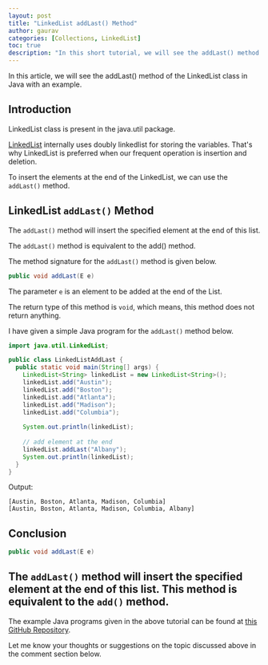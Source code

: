 ```yaml
---
layout: post
title: "LinkedList addLast() Method"
author: gaurav
categories: [Collections, LinkedList]
toc: true
description: "In this short tutorial, we will see the addLast() method of the LinkedList class in Java with an example."
---
```

In this article, we will see the addLast() method of the LinkedList class in Java with an example.

## Introduction

LinkedList class is present in the java.util package.

[LinkedList](https:/coderolls.com/linkedlist-in-java/) internally uses doubly linkedlist for storing the variables. That's why LinkedList is preferred when our frequent operation is insertion and deletion.

To insert the elements at the end of the LinkedList, we can use the `addLast()` method.

## LinkedList `addLast()` Method

The `addLast()` method will insert the specified element at the end of this list.

The `addLast()` method is equivalent to the add() method.

The method signature for the `addLast()` method is given below.

```java
public void addLast(E e)
```

The parameter `e` is an element to be added at the end of the List.

The return type of this method is `void`, which means, this method does not return anything.

I have given a simple Java program for the `addLast()` method below.

```java
import java.util.LinkedList;

public class LinkedListAddLast {
  public static void main(String[] args) {
    LinkedList<String> linkedList = new LinkedList<String>();
    linkedList.add("Austin");
    linkedList.add("Boston");
    linkedList.add("Atlanta");
    linkedList.add("Madison");
    linkedList.add("Columbia");
    
    System.out.println(linkedList);
    
    // add element at the end
    linkedList.addLast("Albany");
    System.out.println(linkedList);
  }
}
```
Output:
```
[Austin, Boston, Atlanta, Madison, Columbia]
[Austin, Boston, Atlanta, Madison, Columbia, Albany]
```

## Conclusion

```java
public void addLast(E e)
```
The `addLast()` method will insert the specified element at the end of this list. This method is equivalent to the `add()` method.
---

The example Java programs given in the above tutorial can be found at [this GitHub Repository](https://github.com/coderolls/blogpost-coding-examples/tree/main/collections/linkedlist/linkedlist-addLast-method).

Let me know your thoughts or suggestions on the topic discussed above in the comment section below.
